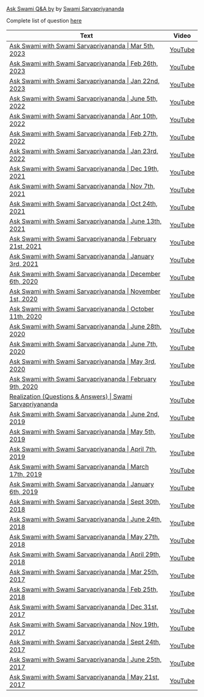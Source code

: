 
 [Ask Swami Q&A by](https://www.vedantany.org/ask-swami) by [Swami Sarvapriyananda](https://en.wikipedia.org/wiki/Swami_Sarvapriyananda) 

Complete list of question [here](./questions)
<!--table_content--><table style="width:100%" id="j_table"><thead><tr><th>Text</th><th>Video</th></tr></thead><tr><td><a href="./Video-1 " target="_black"> Ask Swami with Swami Sarvapriyananda | Mar 5th, 2023</a></td><td><a href="https://www.youtube.com/watch?v=3rE9U4ty5vw " target="_black"> YouTube</a></td></tr><tr><td><a href="./Video-2 " target="_black"> Ask Swami with Swami Sarvapriyananda | Feb 26th, 2023</a></td><td><a href="https://www.youtube.com/watch?v=S7Zd8AYUN7M " target="_black"> YouTube</a></td></tr><tr><td><a href="./Video-3 " target="_black"> Ask Swami with Swami Sarvapriyananda | Jan 22nd, 2023</a></td><td><a href="https://www.youtube.com/watch?v=tMSnomUpAqc " target="_black"> YouTube</a></td></tr><tr><td><a href="./Video-4 " target="_black"> Ask Swami with Swami Sarvapriyananda | June 5th, 2022</a></td><td><a href="https://www.youtube.com/watch?v=oqBEnsOendk " target="_black"> YouTube</a></td></tr><tr><td><a href="./Video-5 " target="_black"> Ask Swami with Swami Sarvapriyananda | Apr 10th, 2022</a></td><td><a href="https://www.youtube.com/watch?v=4QDmwE0Fw2o " target="_black"> YouTube</a></td></tr><tr><td><a href="./Video-6 " target="_black"> Ask Swami with Swami Sarvapriyananda | Feb 27th, 2022</a></td><td><a href="https://www.youtube.com/watch?v=yzZ8L5vmgq0 " target="_black"> YouTube</a></td></tr><tr><td><a href="./Video-7 " target="_black"> Ask Swami with Swami Sarvapriyananda | Jan 23rd, 2022</a></td><td><a href="https://www.youtube.com/watch?v=hRp1mkuRBYU " target="_black"> YouTube</a></td></tr><tr><td><a href="./Video-8 " target="_black"> Ask Swami with Swami Sarvapriyananda | Dec 19th, 2021</a></td><td><a href="https://www.youtube.com/watch?v=nENMCNBSQvQ " target="_black"> YouTube</a></td></tr><tr><td><a href="./Video-9 " target="_black"> Ask Swami with Swami Sarvapriyananda | Nov 7th, 2021</a></td><td><a href="https://www.youtube.com/watch?v=s3TzA-r43X8 " target="_black"> YouTube</a></td></tr><tr><td><a href="./Video-10 " target="_black"> Ask Swami with Swami Sarvapriyananda | Oct 24th, 2021</a></td><td><a href="https://www.youtube.com/watch?v=M-O0xsKKODo " target="_black"> YouTube</a></td></tr><tr><td><a href="./Video-11 " target="_black"> Ask Swami with Swami Sarvapriyananda | June 13th, 2021</a></td><td><a href="https://www.youtube.com/watch?v=_HVtoK5-IIE " target="_black"> YouTube</a></td></tr><tr><td><a href="./Video-12 " target="_black"> Ask Swami with Swami Sarvapriyananda | February 21st, 2021</a></td><td><a href="https://www.youtube.com/watch?v=Yej6AY0KNN4 " target="_black"> YouTube</a></td></tr><tr><td><a href="./Video-13 " target="_black"> Ask Swami with Swami Sarvapriyananda | January 3rd, 2021</a></td><td><a href="https://www.youtube.com/watch?v=Bf45_kW2yI4 " target="_black"> YouTube</a></td></tr><tr><td><a href="./Video-14 " target="_black"> Ask Swami with Swami Sarvapriyananda | December 6th, 2020</a></td><td><a href="https://www.youtube.com/watch?v=XY5ht6Y7WKs " target="_black"> YouTube</a></td></tr><tr><td><a href="./Video-15 " target="_black"> Ask Swami with Swami Sarvapriyananda | November 1st, 2020</a></td><td><a href="https://www.youtube.com/watch?v=tnhl0sD0Whk " target="_black"> YouTube</a></td></tr><tr><td><a href="./Video-16 " target="_black"> Ask Swami with Swami Sarvapriyananda | October 11th, 2020</a></td><td><a href="https://www.youtube.com/watch?v=liHSgzovE9Y " target="_black"> YouTube</a></td></tr><tr><td><a href="./Video-17 " target="_black"> Ask Swami with Swami Sarvapriyananda | June 28th, 2020</a></td><td><a href="https://www.youtube.com/watch?v=dCRbTNNO4VM " target="_black"> YouTube</a></td></tr><tr><td><a href="./Video-18 " target="_black"> Ask Swami with Swami Sarvapriyananda | June 7th, 2020</a></td><td><a href="https://www.youtube.com/watch?v=WsblD59Y4QA " target="_black"> YouTube</a></td></tr><tr><td><a href="./Video-19 " target="_black"> Ask Swami with Swami Sarvapriyananda | May 3rd, 2020</a></td><td><a href="https://www.youtube.com/watch?v=yb8ZA6xvAYA " target="_black"> YouTube</a></td></tr><tr><td><a href="./Video-20 " target="_black"> Ask Swami with Swami Sarvapriyananda | February 9th, 2020</a></td><td><a href="https://www.youtube.com/watch?v=qsQAPIykUL0 " target="_black"> YouTube</a></td></tr><tr><td><a href="./Video-21 " target="_black"> Realization (Questions & Answers) | Swami Sarvapriyananda</a></td><td><a href="https://www.youtube.com/watch?v=swpSy6smh9o " target="_black"> YouTube</a></td></tr><tr><td><a href="./Video-22 " target="_black"> Ask Swami with Swami Sarvapriyananda | June 2nd, 2019</a></td><td><a href="https://www.youtube.com/watch?v=TNWD7G1T9Rk " target="_black"> YouTube</a></td></tr><tr><td><a href="./Video-23 " target="_black"> Ask Swami with Swami Sarvapriyananda | May 5th, 2019</a></td><td><a href="https://www.youtube.com/watch?v=UFRp9FYqQDw " target="_black"> YouTube</a></td></tr><tr><td><a href="./Video-24 " target="_black"> Ask Swami with Swami Sarvapriyananda | April 7th, 2019</a></td><td><a href="https://www.youtube.com/watch?v=QgThz6H8kSE " target="_black"> YouTube</a></td></tr><tr><td><a href="./Video-25 " target="_black"> Ask Swami with Swami Sarvapriyananda | March 17th, 2019</a></td><td><a href="https://www.youtube.com/watch?v=Zjb48bU5UGQ " target="_black"> YouTube</a></td></tr><tr><td><a href="./Video-26 " target="_black"> Ask Swami with Swami Sarvapriyananda | January 6th, 2019</a></td><td><a href="https://www.youtube.com/watch?v=qWw5NupY8MA " target="_black"> YouTube</a></td></tr><tr><td><a href="./Video-27 " target="_black"> Ask Swami with Swami Sarvapriyananda | Sept 30th, 2018</a></td><td><a href="https://www.youtube.com/watch?v=i33Q_KCT0Cw " target="_black"> YouTube</a></td></tr><tr><td><a href="./Video-28 " target="_black"> Ask Swami with Swami Sarvapriyananda | June 24th, 2018</a></td><td><a href="https://www.youtube.com/watch?v=4nrlQxDmK_4 " target="_black"> YouTube</a></td></tr><tr><td><a href="./Video-29 " target="_black"> Ask Swami with Swami Sarvapriyananda | May 27th, 2018</a></td><td><a href="https://www.youtube.com/watch?v=Hc-Pm2HKhAQ " target="_black"> YouTube</a></td></tr><tr><td><a href="./Video-30 " target="_black"> Ask Swami with Swami Sarvapriyananda | April 29th, 2018</a></td><td><a href="https://www.youtube.com/watch?v=z1KwhIl2H_E " target="_black"> YouTube</a></td></tr><tr><td><a href="./Video-31 " target="_black"> Ask Swami with Swami Sarvapriyananda | Mar 25th, 2017</a></td><td><a href="https://www.youtube.com/watch?v=KrBwQQSCxtQ " target="_black"> YouTube</a></td></tr><tr><td><a href="./Video-32 " target="_black"> Ask Swami with Swami Sarvapriyananda | Feb 25th, 2018</a></td><td><a href="https://www.youtube.com/watch?v=9EuOUGo6ML8 " target="_black"> YouTube</a></td></tr><tr><td><a href="./Video-33 " target="_black"> Ask Swami with Swami Sarvapriyananda | Dec 31st, 2017</a></td><td><a href="https://www.youtube.com/watch?v=p1S4aKCigi0 " target="_black"> YouTube</a></td></tr><tr><td><a href="./Video-34 " target="_black"> Ask Swami with Swami Sarvapriyananda | Nov 19th, 2017</a></td><td><a href="https://www.youtube.com/watch?v=YLSRvatqLFY " target="_black"> YouTube</a></td></tr><tr><td><a href="./Video-35 " target="_black"> Ask Swami with Swami Sarvapriyananda | Sept 24th, 2017</a></td><td><a href="https://www.youtube.com/watch?v=l_vmlYMfsdQ " target="_black"> YouTube</a></td></tr><tr><td><a href="./Video-36 " target="_black"> Ask Swami with Swami Sarvapriyananda | June 25th, 2017</a></td><td><a href="https://www.youtube.com/watch?v=bkAHtnltX-8 " target="_black"> YouTube</a></td></tr><tr><td><a href="./Video-37 " target="_black"> Ask Swami with Swami Sarvapriyananda | May 21st, 2017</a></td><td><a href="https://www.youtube.com/watch?v=C4lBgdHaYi4 " target="_black"> YouTube</a></td></tr></table>
